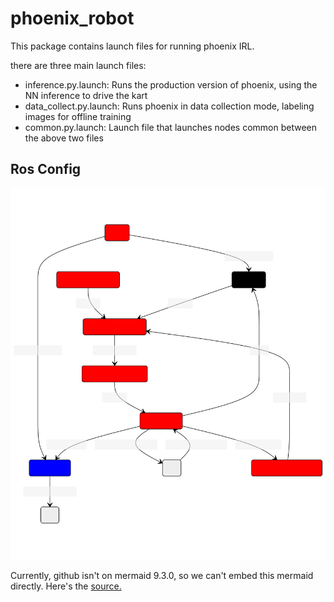 # phoenix_robot

This package contains launch files for running phoenix IRL.

there are three main launch files:

- inference.py.launch: Runs the production version of phoenix, using the NN inference to drive the kart
- data_collect.py.launch: Runs phoenix in data collection mode, labeling images for offline training
- common.py.launch: Launch file that launches nodes common between the above two files

## Ros Config

![](images/phnx_robot.svg)

Currently, github isn't on mermaid 9.3.0, so we can't embed this mermaid directly.
Here's the [source.](https://mermaid.live/edit#pako:eNqFVE1r3DAU_CtCkNsuhh51KJQk0EtzCeRkEG-lZ6-6-jBP8m5DyH-vbLle4vXWvtiyZkbzRk_64Cpo5ILHBAmfDLQEbn_-VnuWH2UhxidsmArOBZ9fNpC4HE3CXWOsFYR6gdSQ4BZ3sD0ugB0FvQYEdap9wT48sJ9A-gKEzPiE1IDCWOYCnKQWQkzO9vvv49LShrZFyhPDSLBKgUOCyhldUXso3EcohO7o_0gTJIU4Kwn27IdIaMeeYwodG4MpvDX8KJQFBfuhUg_JjDE5B15PTudapt_57RMFa5EmRLqYmGQKMteOlDH-q_y6zyqj5Rlt0dBkzihddi7jxSR1_CrxnyWyEoVDSJVy-qr3O7wP8IQWQydH-iLtuwsurc0BjFH-K38j0tGSHBnyGtit6YgTquht0LadT6pFcXY-dJXx7Ybn1QZMBMZnrhzG017d4ArdxJNgj69vkQ1tYhy0Q7fPJl5eyqfxDRJ6hZk8nqLNojycr9uxcnKWinfOzd3CV_hBB8d33A3NZnS-YD4GjZqnIzqsucifHvscjq157T8zFPoUXt-94iJRjzved_p6JXHRgI35L2qTAv0ql9Z4d33-BZQQo5I)
